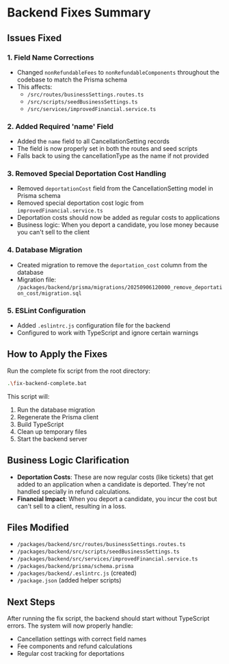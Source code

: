# Backend Fixes Summary

## Issues Fixed

### 1. **Field Name Corrections**
- Changed `nonRefundableFees` to `nonRefundableComponents` throughout the codebase to match the Prisma schema
- This affects:
  - `/src/routes/businessSettings.routes.ts`
  - `/src/scripts/seedBusinessSettings.ts`
  - `/src/services/improvedFinancial.service.ts`

### 2. **Added Required 'name' Field**
- Added the `name` field to all CancellationSetting records
- The field is now properly set in both the routes and seed scripts
- Falls back to using the cancellationType as the name if not provided

### 3. **Removed Special Deportation Cost Handling**
- Removed `deportationCost` field from the CancellationSetting model in Prisma schema
- Removed special deportation cost logic from `improvedFinancial.service.ts`
- Deportation costs should now be added as regular costs to applications
- Business logic: When you deport a candidate, you lose money because you can't sell to the client

### 4. **Database Migration**
- Created migration to remove the `deportation_cost` column from the database
- Migration file: `/packages/backend/prisma/migrations/20250906120000_remove_deportation_cost/migration.sql`

### 5. **ESLint Configuration**
- Added `.eslintrc.js` configuration file for the backend
- Configured to work with TypeScript and ignore certain warnings

## How to Apply the Fixes

Run the complete fix script from the root directory:

```bash
.\fix-backend-complete.bat
```

This script will:
1. Run the database migration
2. Regenerate the Prisma client
3. Build TypeScript
4. Clean up temporary files
5. Start the backend server

## Business Logic Clarification

- **Deportation Costs**: These are now regular costs (like tickets) that get added to an application when a candidate is deported. They're not handled specially in refund calculations.
- **Financial Impact**: When you deport a candidate, you incur the cost but can't sell to a client, resulting in a loss.

## Files Modified

- `/packages/backend/src/routes/businessSettings.routes.ts`
- `/packages/backend/src/scripts/seedBusinessSettings.ts`
- `/packages/backend/src/services/improvedFinancial.service.ts`
- `/packages/backend/prisma/schema.prisma`
- `/packages/backend/.eslintrc.js` (created)
- `/package.json` (added helper scripts)

## Next Steps

After running the fix script, the backend should start without TypeScript errors. The system will now properly handle:
- Cancellation settings with correct field names
- Fee components and refund calculations
- Regular cost tracking for deportations
